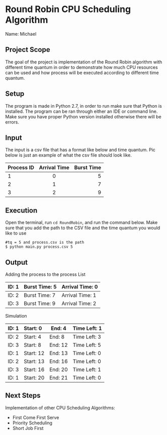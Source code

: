 # Round Robin CPU Scheduling Algorithm

Name: Michael  
## Project Scope

The goal of the project is implementation of  the Round Robin algorithm with different time quantum in order to demonstrate how much CPU resources can be used and how process will be executed according to different time quantum.

## Setup

The program is made in Python 2.7, in order to run make sure that Python is installed. The program can be ran through either an IDE or command line. Make sure you have proper Python version installed otherwise there will be errors.

## Input

The input is a csv file that has a format like below and time quantum. Pic below is just an example of what the csv file should look like. 

| Process ID | Arrival Time | Burst Time |
| :--------- | :----------: | ---------: |
| 1          |      0       |          5 |
| 2          |      1       |          7 |
| 3          |      2       |          9 |

## Execution

Open the terminal, run ``` cd RoundRobin ```, and run the command below. Make sure that you add the path to the CSV file and the time quantum you would like to use

``` 
#tq = 5 and process.csv is the path
$ python main.py process.csv 5                                 
```

## Output

Adding the process to the process List

| ID:  1 | Burst Time:  5 | Arrival Time:  0 |
| :----- | :------------- | ---------------- |
| ID:  2 | Burst Time: 7  | Arrival Time: 1  |
| ID: 3  | Burst Time: 9  | Arrival Time: 2  |

Simulation

| ID: 1 | Start: 0  | End: 4  | Time Left: 1 |
| :---- | :-------- | ------- | ------------ |
| ID: 2 | Start: 4  | End: 8  | Time Left: 3 |
| ID: 3 | Start: 8  | End: 12 | Time Left: 5 |
| ID: 1 | Start: 12 | End: 13 | Time Left: 0 |
| ID: 2 | Start: 13 | End: 16 | Time Left: 0 |
| ID: 3 | Start: 16 | End: 20 | Time Left: 1 |
| ID: 1 | Start: 20 | End: 21 | Time Left: 0 |

## Next Steps

Implementation of other CPU Scheduling Algorithms:

- First Come First Serve
- Priority Scheduling 
- Short Job First
